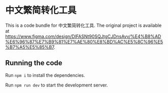 
  # 中文繁简转化工具

  This is a code bundle for 中文繁简转化工具. The original project is available at https://www.figma.com/design/DlFASNt90SQJtgCJDnsAvv/%E4%B8%AD%E6%96%87%E7%B9%81%E7%AE%80%E8%BD%AC%E5%8C%96%E5%B7%A5%E5%85%B7.

  ## Running the code

  Run `npm i` to install the dependencies.

  Run `npm run dev` to start the development server.
  